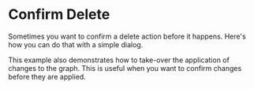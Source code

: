 # Confirm Delete

Sometimes you want to confirm a delete action before it happens. Here's how you can do that with a simple dialog.

This example also demonstrates how to take-over the application of changes to the graph. This is useful when you want to confirm changes before they are applied.

<div class="mt-6">
  <Repl example="confirmDelete"></Repl>
</div>
